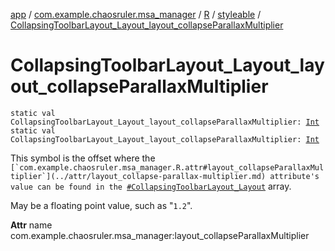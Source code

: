 [app](../../../index.md) / [com.example.chaosruler.msa_manager](../../index.md) / [R](../index.md) / [styleable](index.md) / [CollapsingToolbarLayout_Layout_layout_collapseParallaxMultiplier](.)

# CollapsingToolbarLayout_Layout_layout_collapseParallaxMultiplier

`static val CollapsingToolbarLayout_Layout_layout_collapseParallaxMultiplier: `[`Int`](https://kotlinlang.org/api/latest/jvm/stdlib/kotlin/-int/index.html)
`static val CollapsingToolbarLayout_Layout_layout_collapseParallaxMultiplier: `[`Int`](https://kotlinlang.org/api/latest/jvm/stdlib/kotlin/-int/index.html)

This symbol is the offset where the ``[`com.example.chaosruler.msa_manager.R.attr#layout_collapseParallaxMultiplier`](../attr/layout_collapse-parallax-multiplier.md) attribute's value can be found in the ``[`#CollapsingToolbarLayout_Layout`](-collapsing-toolbar-layout_-layout.md) array.

May be a floating point value, such as "`1.2`".

**Attr**
name com.example.chaosruler.msa_manager:layout_collapseParallaxMultiplier

